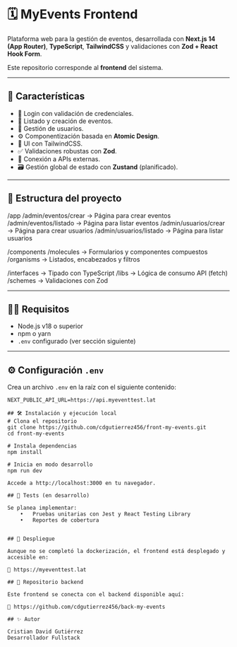 # 🗓️ MyEvents Frontend

Plataforma web para la gestión de eventos, desarrollada con **Next.js 14 (App Router)**, **TypeScript**, **TailwindCSS** y validaciones con **Zod + React Hook Form**.

Este repositorio corresponde al **frontend** del sistema.

---

## 🚀 Características

- 🔐 Login con validación de credenciales.
- 🧾 Listado y creación de eventos.
- 👥 Gestión de usuarios.
- ⚙️ Componentización basada en **Atomic Design**.
- 🎨 UI con TailwindCSS.
- ✅ Validaciones robustas con **Zod**.
- 🔄 Conexión a APIs externas.
- 🗃️ Gestión global de estado con **Zustand** (planificado).

---

## 📁 Estructura del proyecto
/app
/admin/eventos/crear       → Página para crear eventos
/admin/eventos/listado     → Página para listar eventos
/admin/usuarios/crear      → Página para crear usuarios
/admin/usuarios/listado    → Página para listar usuarios

/components
/molecules                 → Formularios y componentes compuestos
/organisms                 → Listados, encabezados y filtros

/interfaces                 → Tipado con TypeScript
/libs                       → Lógica de consumo API (fetch)
/schemes                    → Validaciones con Zod

---

## 🧑‍💻 Requisitos

- Node.js v18 o superior
- npm o yarn
- `.env` configurado (ver sección siguiente)

---

## ⚙️ Configuración `.env`

Crea un archivo `.env` en la raíz con el siguiente contenido:

```env
NEXT_PUBLIC_API_URL=https://api.myeventtest.lat

## 🛠️ Instalación y ejecución local
# Clona el repositorio
git clone https://github.com/cdgutierrez456/front-my-events.git
cd front-my-events

# Instala dependencias
npm install

# Inicia en modo desarrollo
npm run dev

Accede a http://localhost:3000 en tu navegador.

## 🧪 Tests (en desarrollo)

Se planea implementar:
	•	Pruebas unitarias con Jest y React Testing Library
	•	Reportes de cobertura


## 🐳 Despliegue

Aunque no se completó la dockerización, el frontend está desplegado y accesible en:

🔗 https://myeventtest.lat

## 📂 Repositorio backend

Este frontend se conecta con el backend disponible aquí:

🔗 https://github.com/cdgutierrez456/back-my-events

## ✨ Autor

Cristian David Gutiérrez
Desarrollador Fullstack